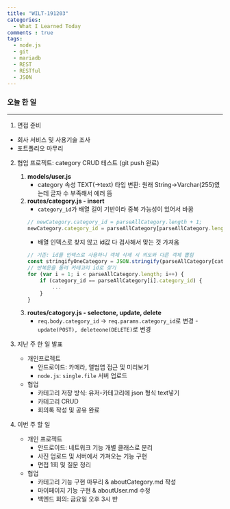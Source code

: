 ```yaml
---
title: "WILT-191203"
categories:
  - What I Learned Today
comments : true
tags:
  - node.js
  - git
  - mariadb
  - REST
  - RESTful
  - JSON
---
```



### 오늘 한 일
----

1. 면접 준비
  - 회사 서비스 및 사용기술 조사
  - 포트폴리오 마무리<br>

2. 협업 프로젝트: category CRUD 테스트 (git push 완료)
    1. **models/user.js**
        - category 속성 TEXT(->text) 타입 변환: 원래 String->Varchar(255)였는데 글자 수 부족해서 에러 뜸
    2. **routes/category.js - insert**
        - `category_id`가 배열 길이 기반이라 중복 가능성이 있어서 바꿈
        ```javascript
        // newCategory.category_id = parseAllCategory.length + 1;
        newCategory.category_id = parseAllCategory[parseAllCategory.length-1].category_id+1;
        ```
        - 배열 인덱스로 찾지 않고 id값 다 검사해서 맞는 것 가져옴
        ```javascript
        // 기존: id를 인덱스로 사용하니 객체 삭제 시 의도와 다른 객체 뽑힘
        const stringifyOneCategory = JSON.stringify(parseAllCategory[category_id]);
        // 반복문을 돌려 카테고리 id로 찾기
        for (var i = 1; i < parseAllCategory.length; i++) {
            if (category_id == parseAllCategory[i].category_id) {
                ...
            }
        }
        ```
    3. **routes/catogory.js - selectone, update, delete**
        - `req.body.category_id` -> `req.params.category_id`로 변경
        -` update(POST), deleteone(DELETE)`로 변경<br>

3. 지난 주 한 일 발표
    - 개인프로젝트
        - 안드로이드: 카메라, 앨범앱 접근 및 미리보기
        - `node.js`: `single.file` 서버 업로드
    - 협업
        - 카테고리 저장 방식: 유저-카테고리에 json 형식 text넣기
        - 카테고리 CRUD
        - 회의록 작성 및 공유 완료<br>

3. 이번 주 할 일
    - 개인 프로젝트
        - 안드로이드: 네트워크 기능 개별 클래스로 분리
        - 사진 업로드 및 서버에서 가져오는 기능 구현
        - 면접 1회 및 질문 정리
    - 협업
        - 카테고리 기능 구현 마무리 & aboutCategory.md 작성
        - 마이페이지 기능 구현 & aboutUser.md 수정
        - 백엔드 회의: 금요일 오후 3시 반<br>